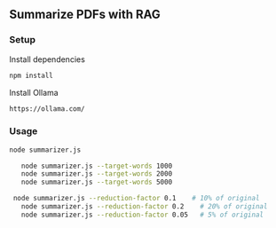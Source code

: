 ## Summarize PDFs with RAG

### Setup

Install dependencies

```bash
npm install
```

Install Ollama

```bash
https://ollama.com/
```

### Usage

```bash
node summarizer.js
```

```bash
   node summarizer.js --target-words 1000
   node summarizer.js --target-words 2000
   node summarizer.js --target-words 5000
```

```bash
 node summarizer.js --reduction-factor 0.1    # 10% of original
   node summarizer.js --reduction-factor 0.2    # 20% of original
   node summarizer.js --reduction-factor 0.05   # 5% of original
```
